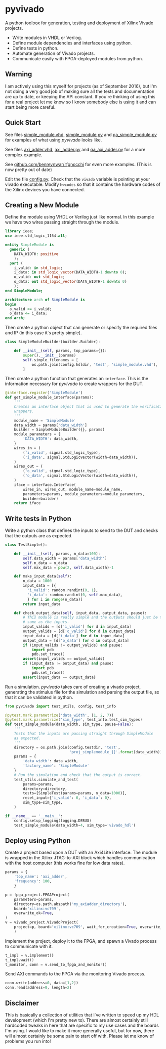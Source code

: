pyvivado
========

A python toolbox for generation, testing and deployment of Xilinx
Vivado projects.

 - Write modules in VHDL or Verilog.
 - Define module dependencies and interfaces using python.
 - Define tests in python.
 - Automate generation of Vivado projects.
 - Communicate easily with FPGA-deployed modules from python.

Warning
-------
I am actively using this myself for projects (as of September 2016), but I'm
not doing a very good job of making sure all the tests and
documentation are up to date, or keeping the API constant.  If you're
thinking of using this for a real project let me know so I know
somebody else is using it and can start being more careful.

Quick Start
-----------

See files [simple\_module.vhd](hdl/test/simple_module.vhd),
[simple\_module.py](hdl/test/simple_module.py) and
[qa_simple\_module.py](hdl/test/qa_simple_module.py) for examples of
what using *pyvivado* looks like.

See files [axi\_adder.vhd](hdl/test/axi_adder.vhd),
[axi\_adder.py](hdl/test/axi_adder.py) and
[qa_axi\_adder.py](hdl/test/qa_axi_adder.py) for a more complex example.

See [github.com/benreynwar/rfgnocchi](https://github.com/benreynwar/rfgnocchi) for
even more examples. (This is now pretty out of date)

Edit the file [config.py](config.py).  Check that the ``vivado``
variable is pointing at your vivado executable.  Modify ``hwcodes`` so
that it contains the hardware codes of the Xilinx devices you have
connected.

Creating a New Module
---------------------

Define the module using VHDL or Verilog just like normal.  In this
example we have two wires passing straight through the module.

```vhdl
library ieee;
use ieee.std_logic_1164.all;

entity SimpleModule is
  generic (
    DATA_WIDTH: positive
    );
  port (
    i_valid: in std_logic;
    i_data: in std_logic_vector(DATA_WIDTH-1 downto 0);
    o_valid: out std_logic;
    o_data: out std_logic_vector(DATA_WIDTH-1 downto 0)
    );
end SimpleModule;

architecture arch of SimpleModule is
begin
  o_valid <= i_valid;
  o_data <= i_data;
end arch;
```

Then create a python object that can generate or specify the required
files and IP (in this case it's pretty simple).

```python
class SimpleModuleBuilder(builder.Builder):

    def __init__(self, params, top_params={}):
        super().__init__(params)
        self.simple_filenames = [
            os.path.join(config.hdldir, 'test', 'simple_module.vhd'),
        ]
```
        
Then create a python function that generates an `interface`.  This is the
information necessary for *pyvivado* to create wrappers for the DUT.

```python
@interface.register('SimpleModule')
def get_simple_module_interface(params):
    '''
    Creates an interface object that is used to generate the verification
    wrappers.
    '''
    module_name = 'SimpleModule'
    data_width = params['data_width']
    builder = SimpleModuleBuilder({}, params)
    module_parameters = {
        'DATA_WIDTH': data_width,
    }
    wires_in = (
        ('i_valid', signal.std_logic_type),
        ('i_data', signal.StdLogicVector(width=data_width)),
    )
    wires_out = (
        ('o_valid', signal.std_logic_type),
        ('o_data', signal.StdLogicVector(width=data_width)),
    )
    iface = interface.Interface(
        wires_in, wires_out, module_name=module_name,
        parameters=params, module_parameters=module_parameters,
        builder=builder)
    return iface
```

Write tests in Python 
---------------------

Write a python class that defines the inputs to send to the DUT and
checks that the outputs are as expected.

```python
class TestSimple():

    def __init__(self, params, n_data=100):
        self.data_width = params['data_width']
        self.n_data = n_data
        self.max_data = pow(2, self.data_width)-1

    def make_input_data(self):
        n_data = 1000
        input_data = [{
          'i_valid': random.randint(0, 1),
          'i_data': random.randint(0, self.max_data),
          } for i in range(n_data)]
        return input_data

    def check_output_data(self, input_data, output_data, pause):
        # This module is really simple and the outputs should just be the
        # same as the inputs.
        input_valids = [d['i_valid'] for d in input_data]
        output_valids = [d['o_valid'] for d in output_data]
        input_data = [d['i_data'] for d in input_data]
        output_data = [d['o_data'] for d in output_data]
        if (input_valids != output_valids) and pause:
            import pdb
            pdb.set_trace()
        assert(input_valids == output_valids)
        if (input_data != output_data) and pause:
            import pdb
            pdb.set_trace()
        assert(input_data == output_data)
```

Run a simulation.  *pyvivado* takes care of creating a vivado project, generating
the stimulus file for the simulation and parsing the output file, so that it can
be validated in python.

```python
from pyvivado import test_utils, config, test_info

@pytest.mark.parametrize('data_width', (1, 2, 7))
@pytest.mark.parametrize('sim_type', test_info.test_sim_types)
def test_simple_module(data_width, sim_type, pause=False):
    '''
    Tests that the inputs are passing straight through SimpleModule
    as expected.
    '''
    directory = os.path.join(config.testdir, 'test',
                             'proj_simplemodule_{}'.format(data_width))
    params = {
        'data_width': data_width,
        'factory_name': 'SimpleModule'
    }
    # Run the simulation and check that the output is correct.
    test_utils.simulate_and_test(
        params=params,
        directory=directory,
        tests=[SimpleTest(params=params, n_data=1000)],
        reset_input={'i_valid': 0, 'i_data': 0},
        sim_type=sim_type,
    )

if __name__ == '__main__':
    config.setup_logging(logging.DEBUG)
    test_simple_module(data_width=4, sim_type='vivado_hdl')
```

Deploy using Python
-------------------

Create a project based upon a DUT with an Axi4Lite interface.
The module is wrapped in the Xilinx JTAG-to-AXI block which handles
communication with the host computer (this works fine for low data rates).

```python
params = {
    'top_name': 'axi_adder',
    'frequency': 100,
    }

p = fpga_project.FPGAProject(
    parameters=params,
    directory=os.path.abspath('my_axiadder_directory'),
    board='xilinx:vc709',
    overwrite_ok=True,
)
v = vivado_project.VivadoProject(
    project=p, board='xilinx:vc709', wait_for_creation=True, overwrite_ok=True,
    )
```

Implement the project, deploy it to the FPGA, and spawn a Vivado process
to communicate with it.

```python
t_impl = v.implement()
t_impl.wait()
t_monitor, conn = v.send_to_fpga_and_monitor()
```

Send AXI commands to the FPGA via the monitoring Vivado process.

```python
conn.write(address=0, data=[1,2])
conn.read(address=0, length=2)
```

Disclaimer
----------

This is basically a collection of utilities that I've written to speed
up my HDL development (which I'm pretty new to).  There are almost
certainly still hardcoded tweaks in here that are specific to my use
cases and the boards I'm using.  I would like to make it more
generally useful, but for now, there will almost certainly be some
pain to start off with.  Please let me know of problems you run into!
